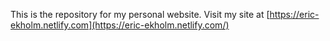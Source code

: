This is the repository for my personal website. Visit my site at [https://eric-ekholm.netlify.com](https://eric-ekholm.netlify.com/)